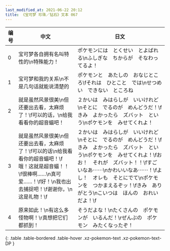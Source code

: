 ```yaml
---
last_modified_at: 2021-06-22 20:12
title: 《宝可梦 珍珠／钻石》文本 067
---
```

| 编号 | 中文 | 日文 |
| ---- | ---- | ---- |
| 0 | 宝可梦各自拥有名叫特性的\n特殊能力！ | ポケモンには　とくせい　とよばれる\nふしぎな　ちからが　そなわってるよ！ |
| 1 | 宝可梦和我的关系\n不是几句话就能说清楚的 | ポケモンと　あたしの　おなじところ\fそれは　ひとこと　では\nせつめい　できない　ところね |
| 2 | 就是虽然风景很美\n但还要出去看，太麻烦了！\f可以的话，\n给我看看你的超音蝠吧！ | ２かいは　みはらしが　いいけれど\nそとに　でるのが　めんどうだ！\fきみ　よかったら　ズバット　という\nポケモンを　みせてくれよ！ |
| 3 | 就是虽然风景很美\n但还要出去看，太麻烦了！\f可以的话\n给我看看你的超音蝠吧！\f哦！这就是超音蝠！！\f很棒啊……\n真可爱……！\f好！\n我也出去捕捉吧！\f谢谢你，\n这是礼物！\f | ２かいは　みはらしが　いいけれど\nそとに　でるのが　めんどうだ！\fきみ　よかったら　ズバット　という\nポケモンを　みせてくれよ！\fおお！　それが　ズバット！！\fすごいなあ⋯⋯\nかわいいなあ⋯⋯！\fよし！　オレも　そとにでて\nポケモンを　つかまえるぞッ！\fきみ　ありがとう\nこいつは　ほんの　おれいだよ！\f |
| 4 | 原来如此！\n有这么多怪物啊！\r真想把它们都抓到！ | そうだよな！\nたくさんの　ポケモンが　いるんだ！\rぜんぶの　ポケモン　みたくなったぞ！ |
{: .table .table-bordered .table-hover .xz-pokemon-text .xz-pokemon-text-DP }